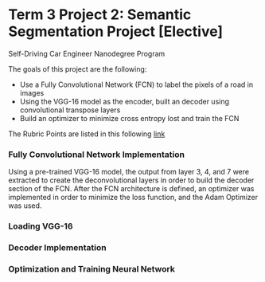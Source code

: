 # **Term 3 Project 2: Semantic Segmentation Project [Elective]**
Self-Driving Car Engineer Nanodegree Program

The goals of this project are the following:

* Use a Fully Convolutional Network (FCN) to label the pixels of a road in images
* Using the VGG-16 model as the encoder, built an decoder using convolutional transpose layers
* Build an optimizer to minimize cross entropy lost and train the FCN

[//]: # (Image References)

[image1]: ./images/.png "P1"
[image2]: ./images/.png "P2"
[image3]: ./images/.png "P3"
[image4]: ./images/.png "P4"
[image5]: ./images/.png "P5"
[image6]: ./images/.png "P6"
[image7]: ./images/.png "P7"
[image8]: ./images/.png "P8"
[image9]: ./images/.png "P9"

The Rubric Points are listed in this following [link](https://review.udacity.com/#!/rubrics/989/view)

### Fully Convolutional Network Implementation
Using a pre-trained VGG-16 model, the output from layer 3, 4, and 7 were extracted to create the deconvolutional layers in order to build the decoder section of the FCN.  After the FCN architecture is defined, an optimizer was implemented in order to minimize the loss function, and the Adam Optimizer was used.  


### Loading VGG-16


### Decoder Implementation


### Optimization and Training Neural Network
